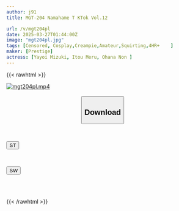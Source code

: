 ```yaml
---
author: j91
title: MGT-204 Namahame T KTok Vol.12

url: /v/mgt204pl
date: 2025-03-27T01:44:00Z
image: "mgt204pl.jpg"
tags: [Censored, Cosplay,Creampie,Amateur,Squirting,4HR+	]
maker: [Prestige]
actress: [Yayoi Mizuki, Itou Meru, Ohana Non ]
---
```



{{< rawhtml >}}

<div class="video" data-videoid="qa9AKgR3AvuzrR2">
    <a href="javascript:;">
        <img src="/v/mgt204pl/mgt204pl.jpg" width="WIDTH" height="HEIGHT" alt="mgt204pl.mp4" loading="lazy">
    </a>
</div>

<script type="text/javascript" src="https://j91.asia/asset/on-demand-st.js"></script>

<br>
  <link rel="stylesheet" href="https://j91.asia/asset/bs5.css">
  
  <center>
  <button class="btn btn-primary" type="button" data-bs-toggle="collapse" data-bs-target=".multi-collapse" aria-expanded="false" aria-controls="multiCollapseExample1 multiCollapseExample2"><h2>Download</h2></button></center>
</p>
<div class="row">
  <div class="col">
    <div class="collapse multi-collapse" id="multiCollapseExample1">
      <div class="card card-body">
	      	      <br>
<div class="buttons">  
<p><a href="/v/mgt204pl/st.html" target="_blank"><button class="btn-hover color-3"><i class="fa fa-download"></i> ST</button></a></p></div>
    </div>
  </div>
</div>
  <div class="col">
    <div class="collapse multi-collapse" id="multiCollapseExample2">
      <div class="card card-body">
	      <br>
<div class="buttons">
<p><a href="/v/mgt204pl/sw.html" target="_blank"><button class="btn-hover color-2"><i class="fa fa-download"></i> SW</button></a></p></div>
<br><br>
      </div>
    </div>
  </div>
</div>

{{< /rawhtml >}}